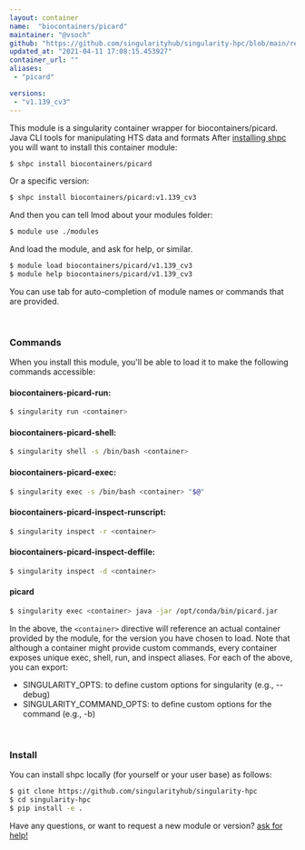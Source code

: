 ```yaml
---
layout: container
name:  "biocontainers/picard"
maintainer: "@vsoch"
github: "https://github.com/singularityhub/singularity-hpc/blob/main/registry/biocontainers/picard/container.yaml"
updated_at: "2021-04-11 17:08:15.453927"
container_url: ""
aliases:
 - "picard"

versions:
 - "v1.139_cv3"
---
```


This module is a singularity container wrapper for biocontainers/picard.
Java CLI tools for manipulating HTS data and formats
After [installing shpc](#install) you will want to install this container module:

```bash
$ shpc install biocontainers/picard
```

Or a specific version:

```bash
$ shpc install biocontainers/picard:v1.139_cv3
```

And then you can tell lmod about your modules folder:

```bash
$ module use ./modules
```

And load the module, and ask for help, or similar.

```bash
$ module load biocontainers/picard/v1.139_cv3
$ module help biocontainers/picard/v1.139_cv3
```

You can use tab for auto-completion of module names or commands that are provided.

<br>

### Commands

When you install this module, you'll be able to load it to make the following commands accessible:

#### biocontainers-picard-run:

```bash
$ singularity run <container>
```

#### biocontainers-picard-shell:

```bash
$ singularity shell -s /bin/bash <container>
```

#### biocontainers-picard-exec:

```bash
$ singularity exec -s /bin/bash <container> "$@"
```

#### biocontainers-picard-inspect-runscript:

```bash
$ singularity inspect -r <container>
```

#### biocontainers-picard-inspect-deffile:

```bash
$ singularity inspect -d <container>
```


#### picard
       
```bash
$ singularity exec <container> java -jar /opt/conda/bin/picard.jar
```



In the above, the `<container>` directive will reference an actual container provided
by the module, for the version you have chosen to load. Note that although a container
might provide custom commands, every container exposes unique exec, shell, run, and
inspect aliases. For each of the above, you can export:

 - SINGULARITY_OPTS: to define custom options for singularity (e.g., --debug)
 - SINGULARITY_COMMAND_OPTS: to define custom options for the command (e.g., -b)

<br>
  
### Install

You can install shpc locally (for yourself or your user base) as follows:

```bash
$ git clone https://github.com/singularityhub/singularity-hpc
$ cd singularity-hpc
$ pip install -e .
```

Have any questions, or want to request a new module or version? [ask for help!](https://github.com/singularityhub/singularity-hpc/issues)
